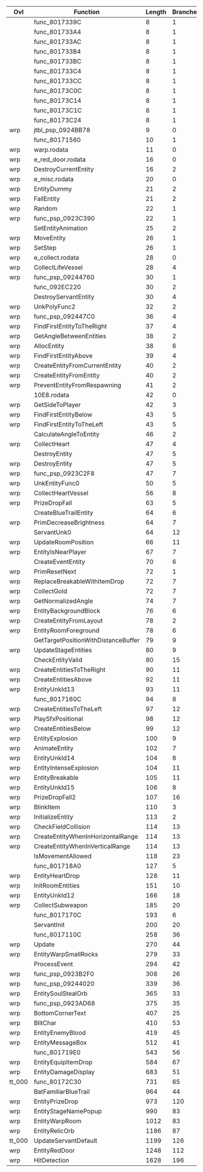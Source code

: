 | Ovl    | Function                            |   Length |   Branches | Jtbl   | WIP                             | %     |
|--------|-------------------------------------|----------|------------|--------|---------------------------------|-------|
|        | func_8017339C                       |        8 |          1 |        |                                 |       |
|        | func_801733A4                       |        8 |          1 |        |                                 |       |
|        | func_801733AC                       |        8 |          1 |        |                                 |       |
|        | func_801733B4                       |        8 |          1 |        |                                 |       |
|        | func_801733BC                       |        8 |          1 |        |                                 |       |
|        | func_801733C4                       |        8 |          1 |        |                                 |       |
|        | func_801733CC                       |        8 |          1 |        |                                 |       |
|        | func_80173C0C                       |        8 |          1 |        |                                 |       |
|        | func_80173C14                       |        8 |          1 |        |                                 |       |
|        | func_80173C1C                       |        8 |          1 |        |                                 |       |
|        | func_80173C24                       |        8 |          1 |        |                                 |       |
| wrp    | jtbl_psp_0924BB78                   |        9 |          0 | Yes    |                                 |       |
|        | func_80171560                       |       10 |          1 |        |                                 |       |
| wrp    | warp.rodata                         |       11 |          0 | Yes    |                                 |       |
| wrp    | e_red_door.rodata                   |       16 |          0 | Yes    |                                 |       |
| wrp    | DestroyCurrentEntity                |       16 |          2 |        | https://decomp.me/scratch/aKfDL | 0.99  |
| wrp    | e_misc.rodata                       |       20 |          0 | Yes    |                                 |       |
| wrp    | EntityDummy                         |       21 |          2 |        | https://decomp.me/scratch/unNIE | 1.0   |
| wrp    | FallEntity                          |       21 |          2 |        | https://decomp.me/scratch/ZIw3V | 0.986 |
| wrp    | Random                              |       22 |          1 |        | https://decomp.me/scratch/rhbo1 | 0.98  |
| wrp    | func_psp_0923C390                   |       22 |          1 |        |                                 |       |
|        | SetEntityAnimation                  |       25 |          2 |        |                                 |       |
| wrp    | MoveEntity                          |       26 |          1 |        | https://decomp.me/scratch/u4rz3 | 0.975 |
| wrp    | SetStep                             |       26 |          1 |        | https://decomp.me/scratch/X4nwe | 0.979 |
| wrp    | e_collect.rodata                    |       28 |          0 | Yes    |                                 |       |
| wrp    | CollectLifeVessel                   |       28 |          4 |        | https://decomp.me/scratch/y8pEq | 0.986 |
| wrp    | func_psp_09244760                   |       30 |          1 |        |                                 |       |
|        | func_092EC220                       |       30 |          2 |        |                                 |       |
|        | DestroyServantEntity                |       30 |          4 |        |                                 |       |
| wrp    | UnkPolyFunc2                        |       32 |          2 |        | https://decomp.me/scratch/HhGja | 1.0   |
| wrp    | func_psp_092447C0                   |       36 |          4 |        |                                 |       |
| wrp    | FindFirstEntityToTheRight           |       37 |          4 |        |                                 |       |
| wrp    | GetAngleBetweenEntities             |       38 |          2 |        |                                 |       |
| wrp    | AllocEntity                         |       38 |          6 |        | https://decomp.me/scratch/ITQAn | 1.0   |
| wrp    | FindFirstEntityAbove                |       39 |          4 |        |                                 |       |
| wrp    | CreateEntityFromCurrentEntity       |       40 |          2 |        | https://decomp.me/scratch/FD6dM | 0.991 |
| wrp    | CreateEntityFromEntity              |       40 |          2 |        | https://decomp.me/scratch/yFFD0 | 0.997 |
| wrp    | PreventEntityFromRespawning         |       41 |          2 |        | https://decomp.me/scratch/xBRKv | 0.997 |
|        | 10E8.rodata                         |       42 |          0 | Yes    |                                 |       |
| wrp    | GetSideToPlayer                     |       42 |          3 |        | https://decomp.me/scratch/ap3Mz | 0.994 |
| wrp    | FindFirstEntityBelow                |       43 |          5 |        |                                 |       |
| wrp    | FindFirstEntityToTheLeft            |       43 |          5 |        |                                 |       |
|        | CalculateAngleToEntity              |       46 |          2 |        |                                 |       |
| wrp    | CollectHeart                        |       47 |          4 |        | https://decomp.me/scratch/EdcwN | 0.977 |
|        | DestroyEntity                       |       47 |          5 |        |                                 |       |
| wrp    | DestroyEntity                       |       47 |          5 |        |                                 |       |
| wrp    | func_psp_0923C2F8                   |       47 |          7 |        | https://decomp.me/scratch/LLr7o | 1.0   |
| wrp    | UnkEntityFunc0                      |       50 |          5 |        |                                 |       |
| wrp    | CollectHeartVessel                  |       56 |          8 |        |                                 |       |
| wrp    | PrizeDropFall                       |       63 |          5 |        |                                 |       |
|        | CreateBlueTrailEntity               |       64 |          6 |        |                                 |       |
| wrp    | PrimDecreaseBrightness              |       64 |          7 |        | https://decomp.me/scratch/DzATf | 1.0   |
|        | ServantUnk0                         |       64 |         12 |        |                                 |       |
| wrp    | UpdateRoomPosition                  |       66 |         11 |        | https://decomp.me/scratch/S8isD | 0.993 |
| wrp    | EntityIsNearPlayer                  |       67 |          7 |        | https://decomp.me/scratch/pg8P6 | 0.997 |
|        | CreateEventEntity                   |       70 |          6 |        |                                 |       |
| wrp    | PrimResetNext                       |       72 |          1 |        |                                 |       |
| wrp    | ReplaceBreakableWithItemDrop        |       72 |          7 |        | https://decomp.me/scratch/qZwvm | 0.998 |
| wrp    | CollectGold                         |       72 |          7 |        | https://decomp.me/scratch/0ERH9 | 0.981 |
| wrp    | GetNormalizedAngle                  |       74 |          7 |        | https://decomp.me/scratch/nIT0f | 0.954 |
| wrp    | EntityBackgroundBlock               |       76 |          6 |        |                                 |       |
| wrp    | CreateEntityFromLayout              |       78 |          2 |        |                                 |       |
| wrp    | EntityRoomForeground                |       78 |          6 |        |                                 |       |
|        | GetTargetPositionWithDistanceBuffer |       79 |          9 |        |                                 |       |
| wrp    | UpdateStageEntities                 |       80 |          9 |        | https://decomp.me/scratch/RqyKw | 0.994 |
|        | CheckEntityValid                    |       80 |         15 |        |                                 |       |
| wrp    | CreateEntitiesToTheRight            |       90 |         11 |        | https://decomp.me/scratch/Q7Lis | 0.993 |
| wrp    | CreateEntitiesAbove                 |       92 |         11 |        | https://decomp.me/scratch/ezNeo | 0.99  |
| wrp    | EntityUnkId13                       |       93 |         11 |        |                                 |       |
|        | func_8017160C                       |       94 |          8 |        | https://decomp.me/scratch/yfFqB | 0.995 |
| wrp    | CreateEntitiesToTheLeft             |       97 |         12 |        |                                 |       |
| wrp    | PlaySfxPositional                   |       98 |         12 |        |                                 |       |
| wrp    | CreateEntitiesBelow                 |       99 |         12 |        | https://decomp.me/scratch/yxzDb | 0.993 |
| wrp    | EntityExplosion                     |      100 |          9 |        | https://decomp.me/scratch/XOThB | 0.997 |
| wrp    | AnimateEntity                       |      102 |          7 |        |                                 |       |
| wrp    | EntityUnkId14                       |      104 |          8 |        |                                 |       |
| wrp    | EntityIntenseExplosion              |      104 |         11 |        | https://decomp.me/scratch/n3oKx | 1.0   |
| wrp    | EntityBreakable                     |      105 |         11 |        |                                 |       |
| wrp    | EntityUnkId15                       |      106 |          8 |        | https://decomp.me/scratch/ez7sR | 0.998 |
| wrp    | PrizeDropFall2                      |      107 |         16 |        |                                 |       |
| wrp    | BlinkItem                           |      110 |          3 |        | https://decomp.me/scratch/3HtTU | 1.0   |
| wrp    | InitializeEntity                    |      113 |          2 |        |                                 |       |
| wrp    | CheckFieldCollision                 |      114 |         13 |        |                                 |       |
| wrp    | CreateEntityWhenInHorizontalRange   |      114 |         13 |        |                                 |       |
| wrp    | CreateEntityWhenInVerticalRange     |      114 |         13 |        |                                 |       |
|        | IsMovementAllowed                   |      118 |         23 |        |                                 |       |
|        | func_801718A0                       |      127 |          5 |        |                                 |       |
| wrp    | EntityHeartDrop                     |      128 |         11 |        |                                 |       |
| wrp    | InitRoomEntities                    |      151 |         10 |        | https://decomp.me/scratch/jXCiL | 0.996 |
| wrp    | EntityUnkId12                       |      166 |         18 |        |                                 |       |
| wrp    | CollectSubweapon                    |      185 |         20 |        | https://decomp.me/scratch/8xUEZ | 0.987 |
|        | func_8017170C                       |      193 |          6 |        |                                 |       |
|        | ServantInit                         |      200 |         20 |        |                                 |       |
|        | func_8017110C                       |      258 |         36 |        | https://decomp.me/scratch/r0H4j | 0.813 |
| wrp    | Update                              |      270 |         44 |        | https://decomp.me/scratch/RqyKw | 0.994 |
| wrp    | EntityWarpSmallRocks                |      279 |         33 | Yes    | https://decomp.me/scratch/EbwDy | 0.948 |
|        | ProcessEvent                        |      294 |         42 |        |                                 |       |
| wrp    | func_psp_0923B2F0                   |      308 |         26 |        |                                 |       |
| wrp    | func_psp_09244020                   |      339 |         36 |        | https://decomp.me/scratch/LSXAc | 1.0   |
| wrp    | EntitySoulStealOrb                  |      365 |         33 |        | https://decomp.me/scratch/R41nc | 0.997 |
| wrp    | func_psp_0923AD68                   |      375 |         35 |        | https://decomp.me/scratch/4ZqS7 | 1.0   |
| wrp    | BottomCornerText                    |      407 |         25 |        | https://decomp.me/scratch/OZfBf | 0.999 |
| wrp    | BlitChar                            |      410 |         53 |        | https://decomp.me/scratch/tsOag | 0.999 |
| wrp    | EntityEnemyBlood                    |      419 |         45 |        | https://decomp.me/scratch/uEYs4 | 0.997 |
| wrp    | EntityMessageBox                    |      512 |         41 |        | https://decomp.me/scratch/nMwCS | 1.0   |
|        | func_801719E0                       |      543 |         56 |        |                                 |       |
| wrp    | EntityEquipItemDrop                 |      584 |         67 | Yes    | https://decomp.me/scratch/PULKm | 0.993 |
| wrp    | EntityDamageDisplay                 |      683 |         51 |        |                                 |       |
| tt_000 | func_80172C30                       |      731 |         65 |        | https://decomp.me/scratch/uLobA | 0.996 |
|        | BatFamiliarBlueTrail                |      964 |         44 |        |                                 |       |
| wrp    | EntityPrizeDrop                     |      973 |        120 | Yes    | https://decomp.me/scratch/xtj0K | 0.998 |
| wrp    | EntityStageNamePopup                |      990 |         83 |        | https://decomp.me/scratch/U3Xj4 | 0.976 |
| wrp    | EntityWarpRoom                      |     1012 |         83 | Yes    | https://decomp.me/scratch/4MUb6 | 0.984 |
| wrp    | EntityRelicOrb                      |     1186 |         87 | Yes    | https://decomp.me/scratch/V04Wm | 0.998 |
| tt_000 | UpdateServantDefault                |     1199 |        126 | Yes    |                                 |       |
| wrp    | EntityRedDoor                       |     1248 |        112 | Yes    | https://decomp.me/scratch/lxAtb | 0.997 |
| wrp    | HitDetection                        |     1628 |        196 |        |                                 |       |
